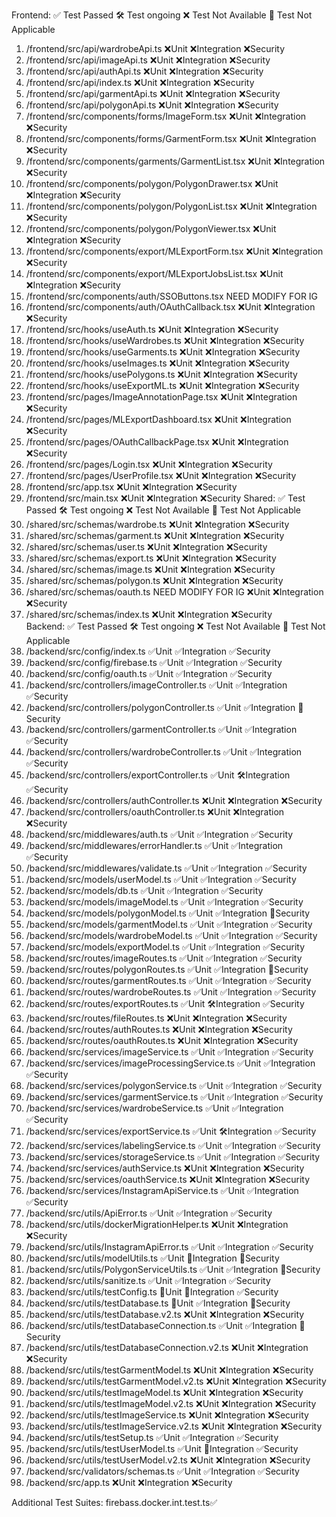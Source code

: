 Frontend:
✅ Test Passed
🛠️ Test ongoing
❌ Test Not Available
🔔 Test Not Applicable
1. /frontend/src/api/wardrobeApi.ts                         ❌Unit ❌Integration ❌Security
2. /frontend/src/api/imageApi.ts                            ❌Unit ❌Integration ❌Security
3. /frontend/src/api/authApi.ts                             ❌Unit ❌Integration ❌Security
4. /frontend/src/api/index.ts                               ❌Unit ❌Integration ❌Security
5. /frontend/src/api/garmentApi.ts                          ❌Unit ❌Integration ❌Security
6. /frontend/src/api/polygonApi.ts                          ❌Unit ❌Integration ❌Security
7. /frontend/src/components/forms/ImageForm.tsx             ❌Unit ❌Integration ❌Security
8. /frontend/src/components/forms/GarmentForm.tsx           ❌Unit ❌Integration ❌Security
9. /frontend/src/components/garments/GarmentList.tsx        ❌Unit ❌Integration ❌Security
10. /frontend/src/components/polygon/PolygonDrawer.tsx      ❌Unit ❌Integration ❌Security
11. /frontend/src/components/polygon/PolygonList.tsx        ❌Unit ❌Integration ❌Security
12. /frontend/src/components/polygon/PolygonViewer.tsx      ❌Unit ❌Integration ❌Security
13. /frontend/src/components/export/MLExportForm.tsx        ❌Unit ❌Integration ❌Security
14. /frontend/src/components/export/MLExportJobsList.tsx    ❌Unit ❌Integration ❌Security
15. /frontend/src/components/auth/SSOButtons.tsx NEED MODIFY FOR IG
16. /frontend/src/components/auth/OAuthCallback.tsx         ❌Unit ❌Integration ❌Security
17. /frontend/src/hooks/useAuth.ts                          ❌Unit ❌Integration ❌Security
18. /frontend/src/hooks/useWardrobes.ts                     ❌Unit ❌Integration ❌Security
19. /frontend/src/hooks/useGarments.ts                      ❌Unit ❌Integration ❌Security
20. /frontend/src/hooks/useImages.ts                        ❌Unit ❌Integration ❌Security
21. /frontend/src/hooks/usePolygons.ts                      ❌Unit ❌Integration ❌Security
22. /frontend/src/hooks/useExportML.ts                      ❌Unit ❌Integration ❌Security
23. /frontend/src/pages/ImageAnnotationPage.tsx             ❌Unit ❌Integration ❌Security
24. /frontend/src/pages/MLExportDashboard.tsx               ❌Unit ❌Integration ❌Security
25. /frontend/src/pages/OAuthCallbackPage.tsx               ❌Unit ❌Integration ❌Security
26. /frontend/src/pages/Login.tsx                           ❌Unit ❌Integration ❌Security
27. /frontend/src/pages/UserProfile.tsx                     ❌Unit ❌Integration ❌Security
28. /frontend/src/app.tsx                                   ❌Unit ❌Integration ❌Security
29. /frontend/src/main.tsx                                  ❌Unit ❌Integration ❌Security
Shared:
✅ Test Passed
🛠️ Test ongoing
❌ Test Not Available
🔔 Test Not Applicable
1. /shared/src/schemas/wardrobe.ts                          ❌Unit ❌Integration ❌Security
2. /shared/src/schemas/garment.ts                           ❌Unit ❌Integration ❌Security
3. /shared/src/schemas/user.ts                              ❌Unit ❌Integration ❌Security
4. /shared/src/schemas/export.ts                            ❌Unit ❌Integration ❌Security
5. /shared/src/schemas/image.ts                             ❌Unit ❌Integration ❌Security
6. /shared/src/schemas/polygon.ts                           ❌Unit ❌Integration ❌Security
7. /shared/src/schemas/oauth.ts NEED MODIFY FOR IG          ❌Unit ❌Integration ❌Security 
8. /shared/src/schemas/index.ts                             ❌Unit ❌Integration ❌Security                          
Backend:
✅ Test Passed
🛠️ Test ongoing
❌ Test Not Available
🔔 Test Not Applicable                                      
1.  /backend/src/config/index.ts                            ✅Unit ✅Integration ✅Security
2.  /backend/src/config/firebase.ts                         ✅Unit ✅Integration ✅Security
3.  /backend/src/config/oauth.ts                            ✅Unit ✅Integration ✅Security
4.  /backend/src/controllers/imageController.ts             ✅Unit ✅Integration ✅Security 
5.  /backend/src/controllers/polygonController.ts           ✅Unit ✅Integration 🔔Security  
6.  /backend/src/controllers/garmentController.ts           ✅Unit ✅Integration ✅Security
7.  /backend/src/controllers/wardrobeController.ts          ✅Unit ✅Integration ✅Security
8.  /backend/src/controllers/exportController.ts            ✅Unit 🛠️Integration ✅Security
9.  /backend/src/controllers/authController.ts              ❌Unit ❌Integration ❌Security
10. /backend/src/controllers/oauthController.ts             ❌Unit ❌Integration ❌Security
11. /backend/src/middlewares/auth.ts                        ✅Unit ✅Integration ✅Security
12. /backend/src/middlewares/errorHandler.ts                ✅Unit ✅Integration ✅Security
13. /backend/src/middlewares/validate.ts                    ✅Unit ✅Integration ✅Security
14. /backend/src/models/userModel.ts                        ✅Unit ✅Integration ✅Security
15. /backend/src/models/db.ts                               ✅Unit ✅Integration ✅Security
16. /backend/src/models/imageModel.ts                       ✅Unit ✅Integration ✅Security
17. /backend/src/models/polygonModel.ts                     ✅Unit ✅Integration 🔔Security
18. /backend/src/models/garmentModel.ts                     ✅Unit ✅Integration ✅Security
19. /backend/src/models/wardrobeModel.ts                    ✅Unit ✅Integration ✅Security
20. /backend/src/models/exportModel.ts                      ✅Unit ✅Integration ✅Security
21. /backend/src/routes/imageRoutes.ts                      ✅Unit ✅Integration ✅Security
22. /backend/src/routes/polygonRoutes.ts                    ✅Unit ✅Integration 🔔Security
23. /backend/src/routes/garmentRoutes.ts                    ✅Unit ✅Integration ✅Security
24. /backend/src/routes/wardrobeRoutes.ts                   ✅Unit ✅Integration ✅Security
25. /backend/src/routes/exportRoutes.ts                     ✅Unit 🛠️Integration ✅Security
26. /backend/src/routes/fileRoutes.ts                       ❌Unit ❌Integration ❌Security
27. /backend/src/routes/authRoutes.ts                       ❌Unit ❌Integration ❌Security
28. /backend/src/routes/oauthRoutes.ts                      ❌Unit ❌Integration ❌Security
29. /backend/src/services/imageService.ts                   ✅Unit ✅Integration ✅Security
30. /backend/src/services/imageProcessingService.ts         ✅Unit ✅Integration ✅Security
31. /backend/src/services/polygonService.ts                 ✅Unit ✅Integration ✅Security
32. /backend/src/services/garmentService.ts                 ✅Unit ✅Integration ✅Security
33. /backend/src/services/wardrobeService.ts                ✅Unit ✅Integration ✅Security
34. /backend/src/services/exportService.ts                  ✅Unit 🛠️Integration ✅Security
35. /backend/src/services/labelingService.ts                ✅Unit ✅Integration ✅Security
36. /backend/src/services/storageService.ts                 ✅Unit ✅Integration ✅Security
37. /backend/src/services/authService.ts                    ❌Unit ❌Integration ❌Security
38. /backend/src/services/oauthService.ts                   ❌Unit ❌Integration ❌Security
39. /backend/src/services/InstagramApiService.ts            ✅Unit ✅Integration ✅Security
40. /backend/src/utils/ApiError.ts                          ✅Unit ✅Integration ✅Security
41. /backend/src/utils/dockerMigrationHelper.ts             ❌Unit ❌Integration ❌Security
42. /backend/src/utils/InstagramApiError.ts                 ✅Unit ✅Integration ✅Security
43. /backend/src/utils/modelUtils.ts                        ✅Unit 🔔Integration 🔔Security
44. /backend/src/utils/PolygonServiceUtils.ts               ✅Unit ✅Integration 🔔Security
45. /backend/src/utils/sanitize.ts                          ✅Unit ✅Integration ✅Security
46. /backend/src/utils/testConfig.ts                        🔔Unit 🔔Integration ✅Security
47. /backend/src/utils/testDatabase.ts                      🔔Unit ✅Integration 🔔Security
48. /backend/src/utils/testDatabase.v2.ts                   ❌Unit ❌Integration ❌Security
49. /backend/src/utils/testDatabaseConnection.ts            ✅Unit ✅Integration 🔔Security
50. /backend/src/utils/testDatabaseConnection.v2.ts         ❌Unit ❌Integration ❌Security
51. /backend/src/utils/testGarmentModel.ts                  ❌Unit ❌Integration ❌Security
52. /backend/src/utils/testGarmentModel.v2.ts               ❌Unit ❌Integration ❌Security
53. /backend/src/utils/testImageModel.ts                    ❌Unit ❌Integration ❌Security
54. /backend/src/utils/testImageModel.v2.ts                 ❌Unit ❌Integration ❌Security
57. /backend/src/utils/testImageService.ts                  ❌Unit ❌Integration ❌Security
58. /backend/src/utils/testImageService.v2.ts               ❌Unit ❌Integration ❌Security
59. /backend/src/utils/testSetup.ts                         ✅Unit ✅Integration ✅Security
60. /backend/src/utils/testUserModel.ts                     ✅Unit 🔔Integration ✅Security
61. /backend/src/utils/testUserModel.v2.ts                  ❌Unit ❌Integration ❌Security
60. /backend/src/validators/schemas.ts                      ✅Unit ✅Integration ✅Security
61. /backend/src/app.ts                                     ❌Unit ❌Integration ❌Security

Additional Test Suites:
firebass.docker.int.test.ts✅






